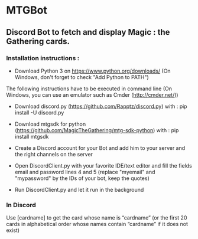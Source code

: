 MTGBot
===

Discord Bot to fetch and display Magic : the Gathering cards.
---

### Installation instructions :

* Download Python 3 on https://www.python.org/downloads/ (On Windows, don't forget to check "Add Python to PATH")

The following instructions have to be executed in command line (On Windows, you can use an emulator such as Cmder (http://cmder.net/))

+ Download discord.py (https://github.com/Rapptz/discord.py) with :
pip install -U discord.py

+ Download mtgsdk for python (https://github.com/MagicTheGathering/mtg-sdk-python) with :
pip install mtgsdk

* Create a Discord account for your Bot and add him to your server and the right channels on the server

* Open DiscordClient.py with your favorite IDE/text editor and fill the fields email and password lines 4 and 5 (replace "myemail" and "mypassword" by the IDs of your bot, keep the quotes)
* Run DiscordClient.py and let it run in the background

### In Discord
Use [cardname] to get the card whose name is “cardname” (or the first 20 cards in alphabetical order whose names contain “cardname” if it does not exist)
